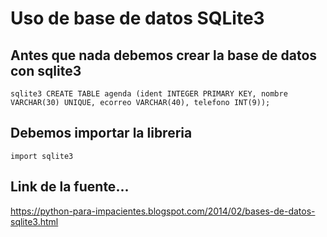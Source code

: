 # Uso de base de datos SQLite3

## Antes que nada debemos crear la base de datos con sqlite3 

```
sqlite3 CREATE TABLE agenda (ident INTEGER PRIMARY KEY, nombre VARCHAR(30) UNIQUE, ecorreo VARCHAR(40), telefono INT(9));
```

## Debemos importar la libreria 

``` import sqlite3 ```

## Link de la fuente...
https://python-para-impacientes.blogspot.com/2014/02/bases-de-datos-sqlite3.html